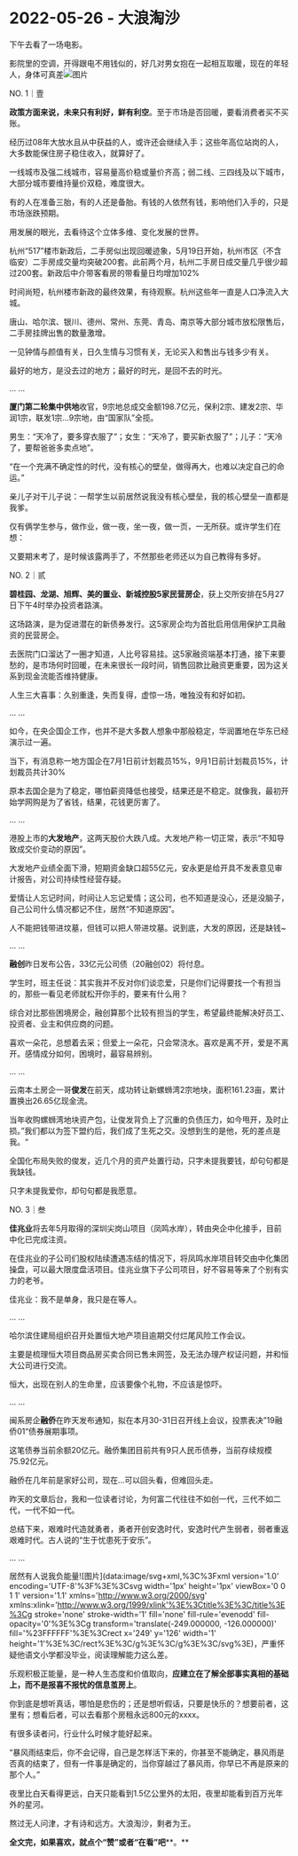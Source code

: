 # 2022-05-26 - 大浪淘沙

下午去看了一场电影。

影院里的空调，开得跟电不用钱似的，好几对男女抱在一起相互取暖，现在的年轻人，身体可真差![图片](https://mmbiz.qpic.cn/mmbiz_png/11MRJ9lllc1DOoCibbM0xn6MrTRJub4K10NdRvREPvJ3p7iaMw9MnVxF6xq9YqibuwjwSjPxnLkcJMXE2KvALLqmA/640?wx_fmt=png&tp=webp&wxfrom=5&wx_lazy=1)

NO. 1｜壹

**政策方面来说，未来只有利好，鲜有利空**。至于市场是否回暖，要看消费者买不买账。

经历过08年大放水且从中获益的人，或许还会继续入手；这些年高位站岗的人，大多数能保住房子稳住收入，就算好了。

一线城市及强二线城市，容易量高价稳或量价齐高；弱二线、三四线及以下城市，大部分城市要维持量价双稳，难度很大。

有的人在准备三胎，有的人还是备胎。有钱的人依然有钱，影响他们入手的，只是市场涨跌预期。

用发展的眼光，去看待这个立体多维、变化发展的世界。

杭州“517”楼市新政后，二手房似出现回暖迹象，5月19日开始，杭州市区（不含临安）二手房成交量均突破200套。此前两个月，杭州二手房日成交量几乎很少超过200套。新政后中介带客看房的带看量日均增加102%

时间尚短，杭州楼市新政的最终效果，有待观察。杭州这些年一直是人口净流入大城。

唐山、哈尔滨、银川、德州、常州、东莞、青岛、南京等大部分城市放松限售后，二手房挂牌出售的数量激增。

一见钟情与颜值有关，日久生情与习惯有关，无论买入和售出与钱多少有关。

最好的地方，是没去过的地方；最好的时光，是回不去的时光。

... ...

**厦门第二轮集中供地**收官，9宗地总成交金额198.7亿元，保利2宗、建发2宗、华润1宗，联发1宗...9宗地，由“国家队”全揽。

男生：“天冷了，要多穿衣服了”；女生：“天冷了，要买新衣服了”；儿子：“天冷了，要帮爸爸多卖点地”。

“在一个充满不确定性的时代，没有核心的壁垒，做得再大，也难以决定自己的命运。” 

亲儿子对干儿子说：一帮学生以前居然说我没有核心壁垒，我的核心壁垒一直都是我爹。

仅有俩学生参与，做作业，做一夜，坐一夜，做一页，一无所获。或许学生们在想：

又要期末考了，是时候该露两手了，不然那些老师还以为自己教得有多好。

NO. 2｜贰

**碧桂园、龙湖、旭辉、美的置业、新城控股5家民营房企**，获上交所安排在5月27日下午4时举办投资者路演。

这场路演，是为促进潜在的新债券发行。这5家房企均为首批启用信用保护工具融资的民营房企。

去医院门口溜达了一圈才知道，人比号容易挂。这5家融资端基本打通，接下来要愁的，是市场何时回暖，在未来很长一段时间，销售回款比融资更重要，因为这关系到现金流能否维持健康。

人生三大喜事：久别重逢，失而复得，虚惊一场，唯独没有和好如初。

... ...

如今，在央企国企工作，也并不是大多数人想象中那般稳定，华润置地在华东已经演示过一遍。

当下，有消息称一地方国企在7月1日前计划裁员15%，9月1日前计划裁员15%，计划裁员共计30%

原本去国企是为了稳定，哪怕薪资降低也接受，结果还是不稳定。就像我，最初开始学网购是为了省钱，结果，花钱更厉害了。

... ...

港股上市的**大发地产**，这两天股价大跌八成。大发地产称一切正常，表示“不知导致成交价变动的原因”。

大发地产业绩全面下滑，短期资金缺口超55亿元，安永更是给开具不发表意见审计报告，对公司持续性经营存疑。

爱情让人忘记时间，时间让人忘记爱情；这公司，也不知道是没心，还是没脑子，自己公司什么情况都记不住，居然“不知道原因”。

人不能把钱带进坟墓，但钱可以把人带进坟墓。说到底，大发的原因，还是缺钱~

... ...

**融创**昨日发布公告，33亿元公司债（20融创02）将付息。

学生时，班主任说：其实我并不反对你们谈恋爱，只是你们记得要找一个有担当的，那些一看见老师就松开你手的，要来有什么用？

综合对比那些困境房企，融创算那个比较有担当的学生，希望最终能解决好员工、投资者、业主和供应商的问题。

喜欢一朵花，总想着去采；但爱上一朵花，只会常浇水。喜欢是离不开，爱是不离开。感情成分如何，困境时，最容易辨别。

... ...

云南本土房企一哥**俊发**在前天，成功转让新螺蛳湾2宗地块，面积161.23亩，累计置换出26.65亿现金流。

当年收购螺蛳湾地块资产包，让俊发背负上了沉重的负债压力，如今甩开，及时止损。”我们都以为签下盟约后，我们成了生死之交。没想到生的是他，死的差点是我。“

全国化布局失败的俊发，近几个月的资产处置行动，只字未提我要钱，却句句都是我缺钱。

只字未提我爱你，却句句都是我愿意。

NO. 3｜叁

**佳兆业**将去年5月取得的深圳尖岗山项目（凤鸣水岸），转由央企中化接手，目前中化已完成注资。

在佳兆业的子公司们股权陆续遭遇冻结的情况下，将凤鸣水岸项目转交由中化集团操盘，可以最大限度盘活项目。佳兆业旗下子公司项目，好不容易等来了个别有实力的老爷。

佳兆业：我不是单身，我只是在等人。

... ...

哈尔滨住建局组织召开处置恒大地产项目逾期交付烂尾风险工作会议。

主要是梳理恒大项目商品房买卖合同已售未网签，及无法办理产权证问题，并和恒大公司进行交流。

恒大，出现在别人的生命里，应该要像个礼物，不应该是惊吓。

... ...

闽系房企**融侨**在昨天发布通知，拟在本月30-31日召开线上会议，投票表决”19融侨01“债券展期事项。

这笔债券当前余额20亿元。融侨集团目前共有9只人民币债券，当前存续规模75.92亿元。

融侨在几年前是家好公司，现在...可以回头看，但难回头走。

昨天的文章后台，我和一位读者讨论，为何富二代往往不如创一代，三代不如二代，一代不如一代。

总结下来，艰难时代造就勇者，勇者开创安逸时代，安逸时代产生弱者，弱者重返艰难时代。古人说的“生于忧患死于安乐”。

... ...

居然有人说我负能量![图片](data:image/svg+xml,%3C%3Fxml version='1.0' encoding='UTF-8'%3F%3E%3Csvg width='1px' height='1px' viewBox='0 0 1 1' version='1.1' xmlns='http://www.w3.org/2000/svg' xmlns:xlink='http://www.w3.org/1999/xlink'%3E%3Ctitle%3E%3C/title%3E%3Cg stroke='none' stroke-width='1' fill='none' fill-rule='evenodd' fill-opacity='0'%3E%3Cg transform='translate(-249.000000, -126.000000)' fill='%23FFFFFF'%3E%3Crect x='249' y='126' width='1' height='1'%3E%3C/rect%3E%3C/g%3E%3C/g%3E%3C/svg%3E)，严重怀疑他语文小学都没毕业，阅读理解能力这么差。

乐观积极正能量，是一种人生态度和价值取向，**应建立在了解全部事实真相的基础上，而不是报喜不报忧的信息茧房上**。

你到底是想听真话，哪怕是悲伤的；还是想听假话，只要是快乐的？想要前者，这里有；想看后者，可以去看那个房租永远800元的xxxx。

有很多读者问，行业什么时候才能好起来。

“暴风雨结束后，你不会记得，自己是怎样活下来的，你甚至不能确定，暴风雨是否真的结束了，但有一件事是确定的，当你穿越过了暴风雨，你早已不再是原来的那个人。”

夜里比白天看得更远，白天只能看到1.5亿公里外的太阳，夜里却能看到百万光年外的星河。

熬过无人问津，才有诗和远方。大浪淘沙，剩者为王。

**全文完，如果喜欢，就点个“赞”或者“在看”吧****。**